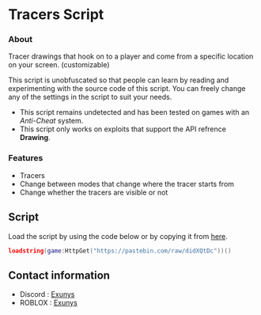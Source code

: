 # Tracers Script

### About

Tracer drawings that hook on to a player and come from a specific location on your screen. (customizable)

This script is unobfuscated so that people can learn by reading and experimenting with the source code of this script. You can freely change any of the settings in the script to suit your needs.

- This script remains undetected and has been tested on games with an *Anti-Cheat* system.
- This script only works on exploits that support the API refrence **Drawing**.

### Features

- Tracers
- Change between modes that change where the tracer starts from
- Change whether the tracers are visible or not

## Script

Load the script by using the code below or by copying it from [here](https://github.com/Exunys/Tracers-Script/blob/main/Tracers.lua).
```lua
loadstring(game:HttpGet("https://pastebin.com/raw/didXQtDc"))()
```

## Contact information

- Discord : [Exunys](https://discord.com/users/611111398818316309)
- ROBLOX : [Exunys](https://www.roblox.com/users/330279990/profile)
